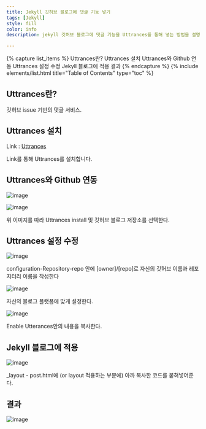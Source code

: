 ```yaml
---
title: Jekyll 깃허브 블로그에 댓글 기능 넣기
tags: [Jekyll]
style: fill
color: info
description: jekyll 깃허브 블로그에 댓글 기능을 Uttrances를 통해 넣는 방법을 설명한 글입니다.

---
```





{% capture list_items %}
Uttrances란?
Uttrances 설치
Uttrances와 Github 연동
Uttrances 설정 수정
Jekyll 블로그에 적용
결과
{% endcapture %}
{% include elements/list.html title="Table of Contents" type="toc" %}



## Uttrances란?

깃허브 issue 기반의 댓글 서비스.

## Uttrances 설치

Link : [Uttrances](https://github.com/apps/utterances) 

Link를 통해 Uttrances를 설치합니다.

## Uttrances와 Github 연동

![image](https://user-images.githubusercontent.com/40678696/160280991-865dbe4f-1b8b-4252-bdbe-df25e0d8f179.png)

![image](https://user-images.githubusercontent.com/40678696/160280966-88bc73eb-8868-4a81-bede-7ee2aac98dc7.png)

위 이미지를 따라 Uttrances install 및 깃허브 블로그 저장소를 선택한다.



## Uttrances 설정 수정

![image](https://user-images.githubusercontent.com/40678696/160281079-236a146d-e395-4405-8267-cb047a595009.png)

configuration-Repository-repo 안에 [owner]/[repo]로 자신의 깃허브 이름과 레포지터리 이름을 작성한다

![image](https://user-images.githubusercontent.com/40678696/160284537-37bb2078-9098-4683-bdff-99bb497f6ebf.png)

자신의 블로그 플랫폼에 맞게 설정한다.

![image](https://user-images.githubusercontent.com/40678696/160284579-146f2e9b-0809-4687-9434-6d181ba2ecf7.png)

Enable Utterances안의 내용을 복사한다.

## Jekyll 블로그에 적용

![image](https://user-images.githubusercontent.com/40678696/160284726-ca580d2d-605a-4b7f-aad2-509c1c3ac863.png)

_layout - post.html에 (or layout 적용하는 부분에) 아까 복사한 코드를 붙혀넣어준다.

## 결과

![image](https://user-images.githubusercontent.com/40678696/160284780-4d3a8292-3f2b-498c-87bc-15b737325aa9.png)